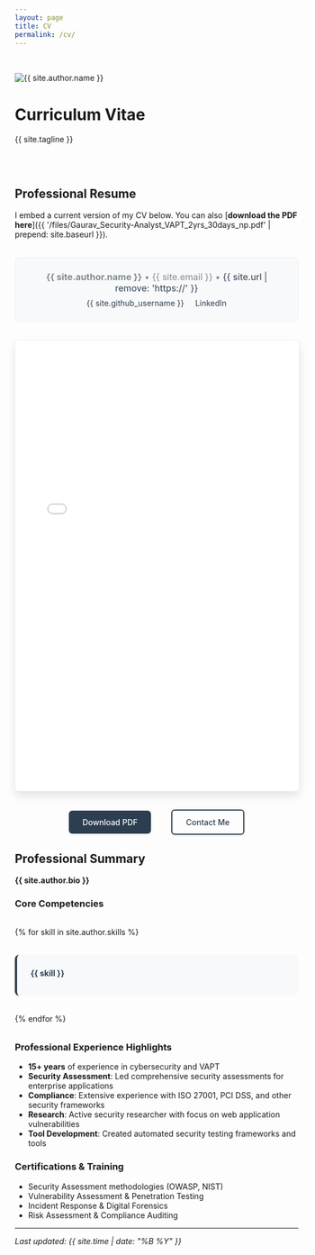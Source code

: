```yaml
---
layout: page
title: CV
permalink: /cv/
---
```


<div class="hero" style="padding: 2rem 0;">
  <div class="hero-content">
    <img src="{{ '/images/profile.svg' | prepend: site.baseurl }}" alt="{{ site.author.name }}" class="hero-image">
    <h1 class="hero-title">Curriculum Vitae</h1>
    <p class="hero-tagline">{{ site.tagline }}</p>
  </div>
</div>

<div class="wrapper" style="max-width: 1000px;">

## Professional Resume

I embed a current version of my CV below. You can also [**download the PDF here**]({{ '/files/Gaurav_Security-Analyst_VAPT_2yrs_30days_np.pdf' | prepend: site.baseurl }}).

<div style="background: #f8f9fa; padding: 1.5rem; border-radius: 8px; margin: 2rem 0; text-align: center; border: 1px solid #ecf0f1;">
  <p style="margin: 0; color: #7f8c8d; font-size: 1rem;">
    <strong>{{ site.author.name }}</strong> • {{ site.email }} • 
    <a href="{{ site.url }}" target="_blank" style="color: #2c3e50; text-decoration: none;">{{ site.url | remove: 'https://' }}</a>
  </p>
  <div style="margin-top: 0.5rem;">
    <a href="https://github.com/{{ site.github_username }}" target="_blank" style="margin: 0 0.5rem; color: #2c3e50; text-decoration: none;">
      <i class="fab fa-github"></i> {{ site.github_username }}
    </a>
    <a href="https://linkedin.com/in/{{ site.linkedin_username }}" target="_blank" style="margin: 0 0.5rem; color: #2c3e50; text-decoration: none;">
      <i class="fab fa-linkedin"></i> LinkedIn
    </a>
  </div>
</div>

<div style="width: 100%; height: 800px; border: 1px solid #ecf0f1; border-radius: 8px; overflow: hidden; box-shadow: 0 8px 16px rgba(0, 0, 0, 0.1);">
  <iframe 
    src="{{ '/files/Gaurav_Security-Analyst_VAPT_2yrs_30days_np.pdf' | prepend: site.baseurl }}" 
    width="100%" 
    height="100%" 
    style="border: none;">
    <p>Your browser does not support PDFs. 
      <a href="{{ '/files/Gaurav_Security-Analyst_VAPT_2yrs_30days_np.pdf' | prepend: site.baseurl }}">Download the PDF</a> instead.
    </p>
  </iframe>
</div>

<div style="text-align: center; margin-top: 2rem;">
  <a href="{{ '/files/Gaurav_Security-Analyst_VAPT_2yrs_30days_np.pdf' | prepend: site.baseurl }}" 
     style="display: inline-block; padding: 12px 24px; background: #2c3e50; color: white; text-decoration: none; border-radius: 6px; font-weight: 500; margin: 0 1rem;">
    <i class="fas fa-download"></i> Download PDF
  </a>
  <a href="{{ '/contact/' | prepend: site.baseurl }}" 
     style="display: inline-block; padding: 12px 24px; background: transparent; color: #2c3e50; text-decoration: none; border: 2px solid #2c3e50; border-radius: 6px; font-weight: 500; margin: 0 1rem;">
    <i class="fas fa-envelope"></i> Contact Me
  </a>
</div>

## Professional Summary

**{{ site.author.bio }}**

### Core Competencies

<div style="display: grid; grid-template-columns: repeat(auto-fit, minmax(300px, 1fr)); gap: 2rem; margin: 2rem 0;">
  {% for skill in site.author.skills %}
  <div style="background: #f8f9fa; padding: 1.5rem; border-radius: 8px; border-left: 4px solid #2c3e50;">
    <h4 style="margin: 0 0 0.5rem 0; color: #2c3e50;">
      <i class="fas fa-shield-alt"></i> {{ skill }}
    </h4>
  </div>
  {% endfor %}
</div>

### Professional Experience Highlights

- **15+ years** of experience in cybersecurity and VAPT
- **Security Assessment**: Led comprehensive security assessments for enterprise applications
- **Compliance**: Extensive experience with ISO 27001, PCI DSS, and other security frameworks
- **Research**: Active security researcher with focus on web application vulnerabilities
- **Tool Development**: Created automated security testing frameworks and tools

### Certifications & Training

- Security Assessment methodologies (OWASP, NIST)
- Vulnerability Assessment & Penetration Testing
- Incident Response & Digital Forensics
- Risk Assessment & Compliance Auditing

---

*Last updated: {{ site.time | date: "%B %Y" }}*

</div>
